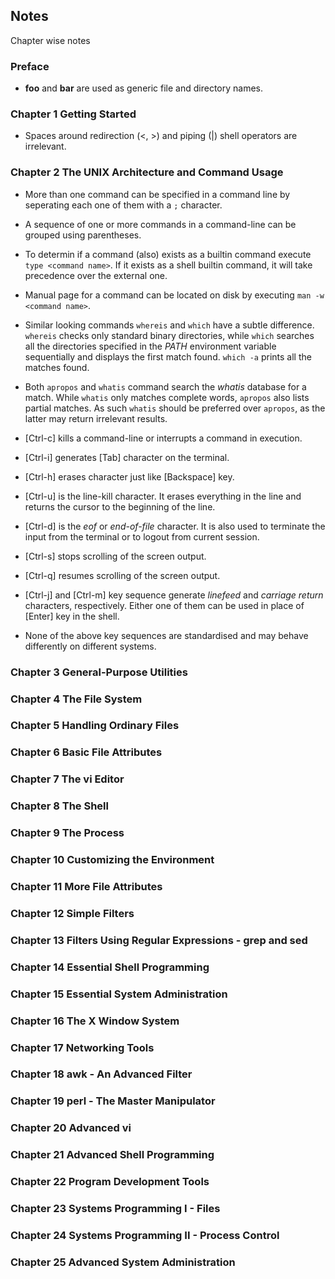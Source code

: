 ## Notes

Chapter wise notes



### Preface

- **foo** and **bar** are used as generic file and directory names.

### Chapter 1 Getting Started

- Spaces around redirection (<, >) and piping (|) shell operators are irrelevant.


### Chapter 2 The UNIX Architecture and Command Usage

- More than one command can be specified in a command line by seperating each one of them with a `;` character.

- A sequence of one or more commands in a command-line can be grouped using parentheses.

- To determin if a command (also) exists as a builtin command execute `type <command name>`. If it exists as a shell builtin command, it will take precedence over the external one.

- Manual page for a command can be located on disk by executing `man -w <command name>`.

- Similar looking commands `whereis` and `which` have a subtle difference. `whereis` checks only standard binary directories, while `which` searches all the directories specified in the _PATH_ environment variable sequentially and displays the first match found. `which -a` prints all the matches found.

- Both `apropos` and `whatis` command search the _whatis_ database for a match. While `whatis` only matches complete words, `apropos` also lists partial matches. As such `whatis` should be preferred over `apropos`, as the latter may return irrelevant results.

- [Ctrl-c] kills a command-line or interrupts a command in execution.

- [Ctrl-i] generates [Tab] character on the terminal.

- [Ctrl-h] erases character just like [Backspace] key.

- [Ctrl-u] is the line-kill character. It erases everything in the line and returns the cursor to the beginning of the line.

- [Ctrl-d] is the _eof_ or _end-of-file_ character. It is also used to terminate the input from the terminal or to logout from current session.

- [Ctrl-s] stops scrolling of the screen output.

- [Ctrl-q] resumes scrolling of the screen output.

- [Ctrl-j] and [Ctrl-m] key sequence generate _linefeed_ and _carriage return_ characters, respectively. Either one of them can be used in place of [Enter] key in the shell.

- None of the above key sequences are standardised and may behave differently on different systems.


### Chapter 3 General-Purpose Utilities


### Chapter 4 The File System


### Chapter 5 Handling Ordinary Files


### Chapter 6 Basic File Attributes


### Chapter 7 The vi Editor


### Chapter 8 The Shell


### Chapter 9 The Process


### Chapter 10 Customizing the Environment


### Chapter 11 More File Attributes


### Chapter 12 Simple Filters


### Chapter 13 Filters Using Regular Expressions - grep and sed


### Chapter 14 Essential Shell Programming


### Chapter 15 Essential System Administration


### Chapter 16 The X Window System


### Chapter 17 Networking Tools


### Chapter 18 awk - An Advanced Filter


### Chapter 19 perl - The Master Manipulator


### Chapter 20 Advanced vi


### Chapter 21 Advanced Shell Programming


### Chapter 22 Program Development Tools


### Chapter 23 Systems Programming I - Files


### Chapter 24 Systems Programming II - Process Control


### Chapter 25 Advanced System Administration

